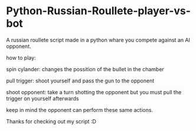 # Python-Russian-Roullete-player-vs-bot
A russian roullete script made in a python whare you compete against an AI opponent.

how to play:

spin cylander: changes the possition of the bullet in the chamber

pull trigger: shoot yourself and pass the gun to the opponent

shoot opponent: take a turn shotting the opponent but you must pull the trigger on yourself afterwards


keep in mind the opponent can perform these same actions.

Thanks for checking out my script :D
